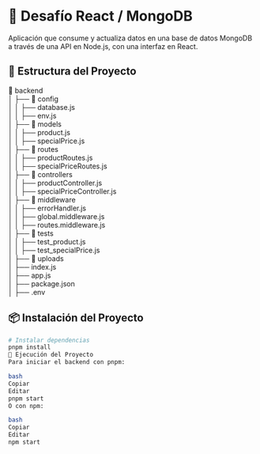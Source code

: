 # 🚀 Desafío React / MongoDB

Aplicación que consume y actualiza datos en una base de datos MongoDB a través de una API en Node.js, con una interfaz en React.

## 📂 Estructura del Proyecto

📂 backend  
│   ├── 📂 config  
│   │   ├── database.js  
│   │   ├── env.js  
│   ├── 📂 models  
│   │   ├── product.js  
│   │   ├── specialPrice.js  
│   ├── 📂 routes  
│   │   ├── productRoutes.js  
│   │   ├── specialPriceRoutes.js  
│   ├── 📂 controllers  
│   │   ├── productController.js  
│   │   ├── specialPriceController.js  
│   ├── 📂 middleware  
│   │   ├── errorHandler.js  
│   │   ├── global.middleware.js  
│   │   ├── routes.middleware.js  
│   ├── 📂 tests  
│   │   ├── test_product.js  
│   │   ├── test_specialPrice.js  
│   ├── 📂 uploads  
│   ├── index.js  
│   ├── app.js  
│   ├── package.json  
│   ├── .env  

## 📦 Instalación del Proyecto

```bash
# Instalar dependencias
pnpm install
🚀 Ejecución del Proyecto
Para iniciar el backend con pnpm:

bash
Copiar
Editar
pnpm start
O con npm:

bash
Copiar
Editar
npm start